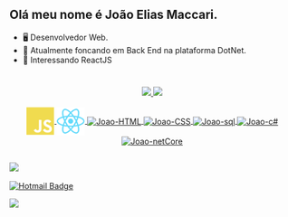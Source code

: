## Olá meu nome é João Elias Maccari.

- 🖥️ Desenvolvedor Web.
- 📖 Atualmente foncando em Back End na plataforma DotNet.
- 📌 Interessando ReactJS 

# 

<div align="center">
  <a href="https://github.com/JoaoMaccari">
  <img width="42%" src="https://github-readme-stats.vercel.app/api?username=JoaoMaccari&show_icons=true&theme=dark&include_all_commits=true&count_private=true"/>
  <img width="50%" src="https://github-readme-stats.vercel.app/api/top-langs/?username=JoaoMaccari&layout=compact&langs_count=7&theme=dark"/>
</div>
  
<div align="center" style="display: inline_block"><br>
  <img align="center" alt="Joao-js" height="50" width="50" src="https://raw.githubusercontent.com/devicons/devicon/master/icons/javascript/javascript-plain.svg">
  <img align="center" alt="Joso-react" height="50" width="50" src="https://raw.githubusercontent.com/devicons/devicon/master/icons/react/react-original.svg">
  <img align="center" alt="Joao-HTML" height="50" width="50" src="https://cdn.jsdelivr.net/gh/devicons/devicon/icons/html5/html5-plain-wordmark.svg">
  <img align="center" alt="Joao-CSS" height="50" width="50" src="https://cdn.jsdelivr.net/gh/devicons/devicon/icons/css3/css3-plain-wordmark.svg">
  <img align="center" alt="Joao-sql" height="50" width="50" src="https://cdn.jsdelivr.net/gh/devicons/devicon/icons/mysql/mysql-original-wordmark.svg">
  <img align="center" alt="Joao-c#" height="50" width="50" src="https://cdn.jsdelivr.net/gh/devicons/devicon/icons/csharp/csharp-original.svg">
  <img align="center" alt="Joao-netCore" height="50" width="50" src="https://cdn.jsdelivr.net/gh/devicons/devicon/icons/dotnetcore/dotnetcore-original.svg">
</div>

 ##
 
<div> 
<a href="https://www.linkedin.com/in/joão-elias-maccari-99568a259" target="_blank"><img src="https://img.shields.io/badge/-LinkedIn-%230077B5?style=for-the-badge&logo=linkedin&logoColor=white" target="_blank"></a> 

[![Hotmail Badge](https://img.shields.io/badge/-Hotmail-0078D4?style=flat-square&logo=microsoft-outlook&logoColor=white&link=mailto:joaomaccaro@hotmail.com)](mailto:joaomaccari@hotmail.com)

 <a href="https://instagram.com/joaoeliasmaccari" target="_blank"><img src="https://img.shields.io/badge/-Instagram-%23E4405F?style=for-the-badge&logo=instagram&logoColor=white" target="_blank"></a>


</div>


